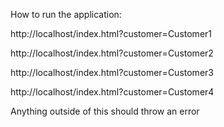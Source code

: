 How to run the application:

http://localhost/index.html?customer=Customer1

http://localhost/index.html?customer=Customer2

http://localhost/index.html?customer=Customer3

http://localhost/index.html?customer=Customer4

Anything outside of this should throw an error
